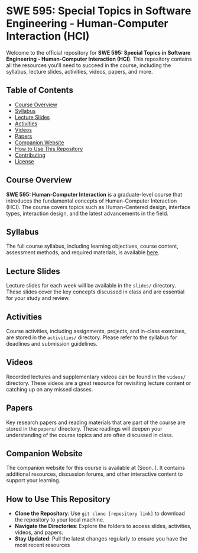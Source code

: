 # SWE 595: Special Topics in Software Engineering - Human-Computer Interaction (HCI)

Welcome to the official repository for **SWE 595: Special Topics in Software Engineering - Human-Computer Interaction (HCI)**. This repository contains all the resources you'll need to succeed in the course, including the syllabus, lecture slides, activities, videos, papers, and more.

## Table of Contents
- [Course Overview](#course-overview)
- [Syllabus](#syllabus)
- [Lecture Slides](#lecture-slides)
- [Activities](#activities)
- [Videos](#videos)
- [Papers](#papers)
- [Companion Website](#companion-website)
- [How to Use This Repository](#how-to-use-this-repository)
- [Contributing](#contributing)
- [License](#license)

## Course Overview
**SWE 595: Human-Computer Interaction** is a graduate-level course that introduces the fundamental concepts of Human-Computer Interaction (HCI). The course covers topics such as Human-Centered design, interface types, interaction design, and the latest advancements in the field.

## Syllabus
The full course syllabus, including learning objectives, course content, assessment methods, and required materials, is available [here](./syllabus.md).

## Lecture Slides
Lecture slides for each week will be available in the `slides/` directory. These slides cover the key concepts discussed in class and are essential for your study and review.

## Activities
Course activities, including assignments, projects, and in-class exercises, are stored in the `activities/` directory. Please refer to the syllabus for deadlines and submission guidelines.

## Videos
Recorded lectures and supplementary videos can be found in the `videos/` directory. These videos are a great resource for revisiting lecture content or catching up on any missed classes.

## Papers
Key research papers and reading materials that are part of the course are stored in the `papers/` directory. These readings will deepen your understanding of the course topics and are often discussed in class.

## Companion Website
The companion website for this course is available at (Soon..). It contains additional resources, discussion forums, and other interactive content to support your learning.

## How to Use This Repository
- **Clone the Repository**: Use `git clone [repository link]` to download the repository to your local machine.
- **Navigate the Directories**: Explore the folders to access slides, activities, videos, and papers.
- **Stay Updated**: Pull the latest changes regularly to ensure you have the most recent resources
